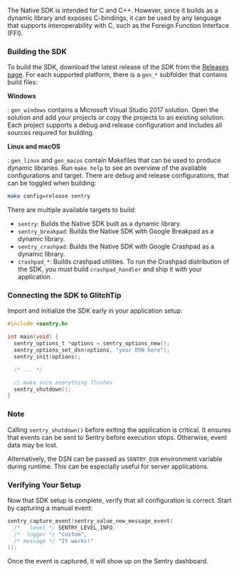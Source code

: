 The Native SDK is intended for C and C++. However, since it builds as a
dynamic library and exposes C-bindings, it can be used by any language that
supports interoperability with C, such as the Foreign Function Interface (FFI).

### Building the SDK

To build the SDK, download the latest release of the SDK from the [Releases
page](https://github.com/getsentry/sentry-native/releases). For each supported
platform, there is a `gen_*` subfolder that contains build files:

**Windows**

: `gen_windows` contains a Microsoft Visual Studio 2017 solution. Open the
solution and add your projects or copy the projects to an existing solution.
Each project supports a debug and release configuration and includes all
sources required for building.

**Linux and macOS**

: `gen_linux` and `gen_macos` contain Makefiles that can be used to produce
dynamic libraries. Run `make help` to see an overview of the available
configurations and target. There are debug and release configurations, that
can be toggled when building:

```bash
make config=release sentry
```

There are multiple available targets to build:

- `sentry`: Builds the Native SDK built as a dynamic library.
- `sentry_breakpad`: Builds the Native SDK with Google Breakpad as a dynamic
  library.
- `sentry_crashpad`: Builds the Native SDK with Google Crashpad as a dynamic
  library.
- `crashpad_*`: Builds crashpad utilities. To run the Crashpad distribution of
  the SDK, you must build `crashpad_handler` and ship it with your application.

### Connecting the SDK to GlitchTip

Import and initialize the SDK early in your application setup:

```c
#include <sentry.h>

int main(void) {
  sentry_options_t *options = sentry_options_new();
  sentry_options_set_dsn(options, "your DSN here");
  sentry_init(options);

  /* ... */

  // make sure everything flushes
  sentry_shutdown();
}
```

### Note

Calling `sentry_shutdown()` before exiting the application is critical. It
ensures that events can be sent to Sentry before execution stops. Otherwise,
event data may be lost.

Alternatively, the DSN can be passed as `SENTRY_DSN` environment variable during
runtime. This can be especially useful for server applications.

### Verifying Your Setup

Now that SDK setup is complete, verify that all configuration is correct. Start
by capturing a manual event:

```c
sentry_capture_event(sentry_value_new_message_event(
  /*   level */ SENTRY_LEVEL_INFO,
  /*  logger */ "custom",
  /* message */ "It works!"
));
```

Once the event is captured, it will show up on the Sentry dashboard.
